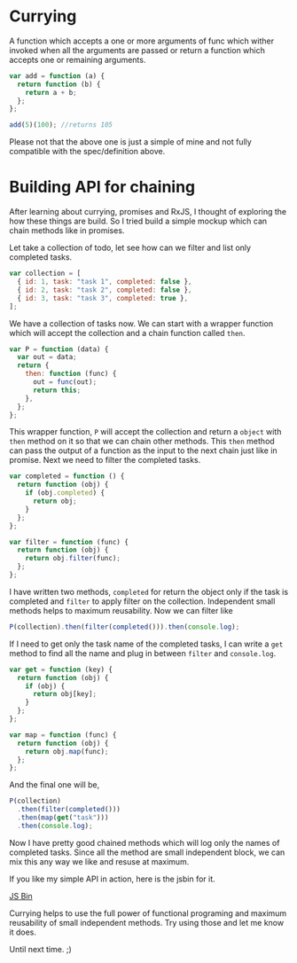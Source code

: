 <!--


---
 "JavaScript: currying and chaining"
excerpt: "JavaScript: currying and chaining"
date: 2014-12-02 00:00:00 IST
updated: 2014-12-02 00:00:00 IST
categories: javascript
---

-->
<!DOCTYPE html>
<html>

<head>
  <title>basic-git-workflow</title>
  <meta charset="utf-8">
  <meta name="viewport" content="width=device-width, initial-scale=1.0">


  <link rel="stylesheet" href="./css/bootstrap.css">
  <link rel="stylesheet" href="./css/bootstrap.grid.css">
  <link rel="stylesheet" href="./css/bootstrap.min.css">
  <link rel="stylesheet" href="./css/bootstrap-reboot.min.css">
  <link rel="stylesheet" href="./css/bootstrap.css.map">
  <link rel="stylesheet" href="./css/blog-home.css">
  <link rel="stylesheet" href="./css/prism.css">
  <script async defer src="./css/prism.js"></script>
</head>

<body>

# Currying

A function which accepts a one or more arguments of func which wither invoked when all the arguments are passed or return a function which accepts one or remaining arguments.

```js
var add = function (a) {
  return function (b) {
    return a + b;
  };
};

add(5)(100); //returns 105
```

Please not that the above one is just a simple of mine and not fully compatible with the spec/definition above.

# Building API for chaining

After learning about currying, promises and RxJS, I thought of exploring the how these things are build. So I tried build a simple mockup which can chain methods like in promises.

Let take a collection of todo, let see how can we filter and list only completed tasks.

```js
var collection = [
  { id: 1, task: "task 1", completed: false },
  { id: 2, task: "task 2", completed: false },
  { id: 3, task: "task 3", completed: true },
];
```

We have a collection of tasks now. We can start with a wrapper function which will accept the collection and a chain function called `then`.

```js
var P = function (data) {
  var out = data;
  return {
    then: function (func) {
      out = func(out);
      return this;
    },
  };
};
```

This wrapper function, `P` will accept the collection and return a `object` with `then` method on it so that we can chain other methods. This `then` method can pass the output of a function as the input to the next chain just like in promise. Next we need to filter the completed tasks.

```js
var completed = function () {
  return function (obj) {
    if (obj.completed) {
      return obj;
    }
  };
};

var filter = function (func) {
  return function (obj) {
    return obj.filter(func);
  };
};
```

I have written two methods, `completed` for return the object only if the task is completed and `filter` to apply filter on the collection. Independent small methods helps to maximum reusability. Now we can filter like

```js
P(collection).then(filter(completed())).then(console.log);
```

If I need to get only the task name of the completed tasks, I can write a `get` method to find all the name and plug in between `filter` and `console.log`.

```js
var get = function (key) {
  return function (obj) {
    if (obj) {
      return obj[key];
    }
  };
};

var map = function (func) {
  return function (obj) {
    return obj.map(func);
  };
};
```

And the final one will be,

```js
P(collection)
  .then(filter(completed()))
  .then(map(get("task")))
  .then(console.log);
```

Now I have pretty good chained methods which will log only the names of completed tasks. Since all the method are small independent block, we can mix this any way we like and resuse at maximum.

If you like my simple API in action, here is the jsbin for it.

<a class="jsbin-embed" href="http://jsbin.com/benixu/1/embed?js,console">JS Bin</a><script src="http://static.jsbin.com/js/embed.js"></script>

Currying helps to use the full power of functional programing and maximum reusability of small independent methods. Try using those and let me know it does.

Until next time. ;)
